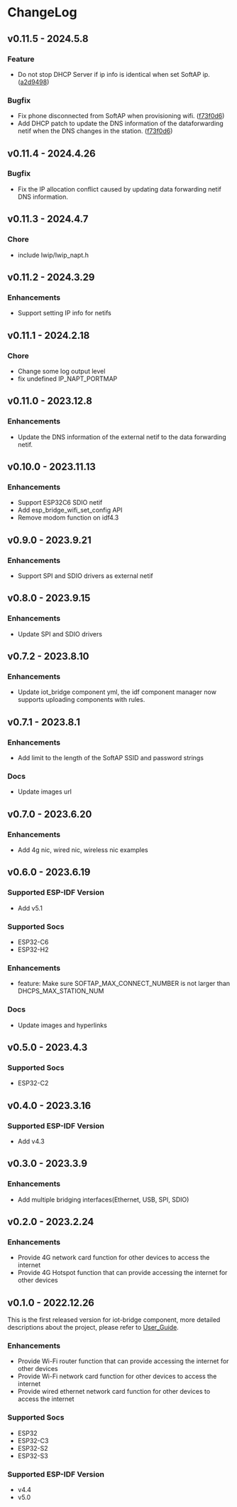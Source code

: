 # ChangeLog

## v0.11.5 - 2024.5.8

### Feature

- Do not stop DHCP Server if ip info is identical when set SoftAP ip. ([a2d9498](https://github.com/espressif/esp-mesh-lite/commit/a2d94988cea07d69eb513c0a45693aea4c039e09))

### Bugfix

- Fix phone disconnected from SoftAP when provisioning wifi. ([f73f0d6](https://github.com/espressif/esp-iot-bridge/commit/f73f0d68afb99a6bf11d89423368076fb3f34d41))
- Add DHCP patch to update the DNS information of the dataforwarding netif when the DNS changes in the station. ([f73f0d6](https://github.com/espressif/esp-iot-bridge/commit/f73f0d68afb99a6bf11d89423368076fb3f34d41))

## v0.11.4 - 2024.4.26

### Bugfix

- Fix the IP allocation conflict caused by updating data forwarding netif DNS information.

## v0.11.3 - 2024.4.7

### Chore

- include lwip/lwip_napt.h

## v0.11.2 - 2024.3.29

### Enhancements

- Support setting IP info for netifs

## v0.11.1 - 2024.2.18

### Chore

- Change some log output level
- fix undefined IP_NAPT_PORTMAP

## v0.11.0 - 2023.12.8

### Enhancements

- Update the DNS information of the external netif to the data forwarding netif.

## v0.10.0 - 2023.11.13

### Enhancements

- Support ESP32C6 SDIO netif
- Add esp_bridge_wifi_set_config API
- Remove modom function on idf4.3

## v0.9.0 - 2023.9.21

### Enhancements

- Support SPI and SDIO drivers as external netif

## v0.8.0 - 2023.9.15

### Enhancements

- Update SPI and SDIO drivers

## v0.7.2 - 2023.8.10

### Enhancements

- Update iot_bridge component yml, the idf component manager now supports uploading components with rules.

## v0.7.1 - 2023.8.1

### Enhancements

- Add limit to the length of the SoftAP SSID and password strings

### Docs

- Update images url

## v0.7.0 - 2023.6.20

### Enhancements

- Add 4g nic, wired nic, wireless nic examples

## v0.6.0 - 2023.6.19

### Supported ESP-IDF Version

- Add v5.1

### Supported Socs

- ESP32-C6
- ESP32-H2

### Enhancements

- feature: Make sure SOFTAP_MAX_CONNECT_NUMBER is not larger than DHCPS_MAX_STATION_NUM

### Docs

- Update images and hyperlinks

## v0.5.0 - 2023.4.3

### Supported Socs

- ESP32-C2

## v0.4.0 - 2023.3.16

### Supported ESP-IDF Version

- Add v4.3

## v0.3.0 - 2023.3.9

### Enhancements

- Add multiple bridging interfaces(Ethernet, USB, SPI, SDIO)

## v0.2.0 - 2023.2.24

### Enhancements

- Provide 4G network card function for other devices to access the internet
- Provide 4G Hotspot function that can provide accessing the internet for other devices

## v0.1.0 - 2022.12.26

This is the first released version for iot-bridge component, more detailed descriptions about the project, please refer to [User_Guide](https://github.com/espressif/esp-iot-bridge/blob/master/components/iot_bridge/User_Guide.md).

### Enhancements

- Provide Wi-Fi router function that can provide accessing the internet for other devices
- Provide Wi-Fi network card function for other devices to access the internet
- Provide wired ethernet network card function for other devices to access the internet

### Supported Socs

- ESP32
- ESP32-C3
- ESP32-S2
- ESP32-S3

### Supported ESP-IDF Version

- v4.4
- v5.0
